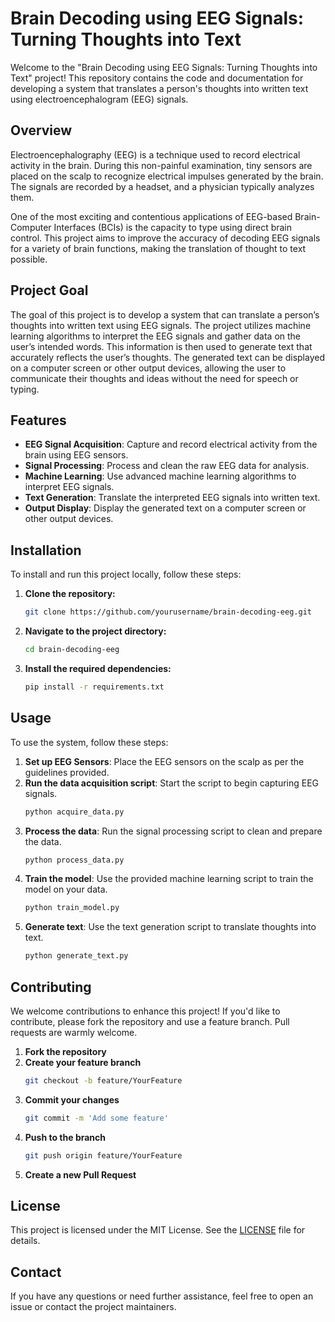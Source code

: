 # Brain Decoding using EEG Signals: Turning Thoughts into Text

Welcome to the "Brain Decoding using EEG Signals: Turning Thoughts into Text" project! This repository contains the code and documentation for developing a system that translates a person's thoughts into written text using electroencephalogram (EEG) signals.

## Overview

Electroencephalography (EEG) is a technique used to record electrical activity in the brain. During this non-painful examination, tiny sensors are placed on the scalp to recognize electrical impulses generated by the brain. The signals are recorded by a headset, and a physician typically analyzes them.

One of the most exciting and contentious applications of EEG-based Brain-Computer Interfaces (BCIs) is the capacity to type using direct brain control. This project aims to improve the accuracy of decoding EEG signals for a variety of brain functions, making the translation of thought to text possible.

## Project Goal

The goal of this project is to develop a system that can translate a person’s thoughts into written text using EEG signals. The project utilizes machine learning algorithms to interpret the EEG signals and gather data on the user’s intended words. This information is then used to generate text that accurately reflects the user’s thoughts. The generated text can be displayed on a computer screen or other output devices, allowing the user to communicate their thoughts and ideas without the need for speech or typing.

## Features

- **EEG Signal Acquisition**: Capture and record electrical activity from the brain using EEG sensors.
- **Signal Processing**: Process and clean the raw EEG data for analysis.
- **Machine Learning**: Use advanced machine learning algorithms to interpret EEG signals.
- **Text Generation**: Translate the interpreted EEG signals into written text.
- **Output Display**: Display the generated text on a computer screen or other output devices.

## Installation

To install and run this project locally, follow these steps:

1. **Clone the repository:**
    ```bash
    git clone https://github.com/yourusername/brain-decoding-eeg.git
    ```
2. **Navigate to the project directory:**
    ```bash
    cd brain-decoding-eeg
    ```
3. **Install the required dependencies:**
    ```bash
    pip install -r requirements.txt
    ```

## Usage

To use the system, follow these steps:

1. **Set up EEG Sensors**: Place the EEG sensors on the scalp as per the guidelines provided.
2. **Run the data acquisition script**: Start the script to begin capturing EEG signals.
    ```bash
    python acquire_data.py
    ```
3. **Process the data**: Run the signal processing script to clean and prepare the data.
    ```bash
    python process_data.py
    ```
4. **Train the model**: Use the provided machine learning script to train the model on your data.
    ```bash
    python train_model.py
    ```
5. **Generate text**: Use the text generation script to translate thoughts into text.
    ```bash
    python generate_text.py
    ```

## Contributing

We welcome contributions to enhance this project! If you'd like to contribute, please fork the repository and use a feature branch. Pull requests are warmly welcome.

1. **Fork the repository**
2. **Create your feature branch**
    ```bash
    git checkout -b feature/YourFeature
    ```
3. **Commit your changes**
    ```bash
    git commit -m 'Add some feature'
    ```
4. **Push to the branch**
    ```bash
    git push origin feature/YourFeature
    ```
5. **Create a new Pull Request**

## License

This project is licensed under the MIT License. See the [LICENSE](LICENSE) file for details.

## Contact

If you have any questions or need further assistance, feel free to open an issue or contact the project maintainers.
